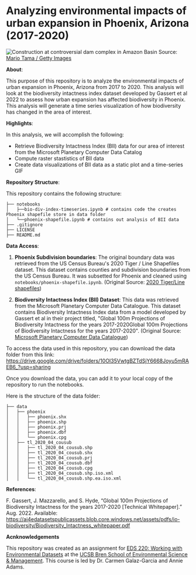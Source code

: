 # Analyzing environmental impacts of urban expansion in Phoenix, Arizona (2017-2020)

![Construction at controversial dam complex in Amazon Basin](https://images.newscientist.com/wp-content/uploads/2024/10/28160337/SEI_227488001.jpg?width=800)
Source: [Mario Tama / Getty Images](https://www.newscientist.com/article/2453640-the-world-is-falling-far-short-of-its-goal-to-halt-biodiversity-loss/)



**About**:

This purpose of this repository is to analyze the environmental impacts of urban expansion in Phoenix, Arizona from 2017 to 2020. This analysis will look at the biodiversity intactness index dataset developed by Gassert et al 2022 to assess how urban expansion has affected biodiversity in Phoenix. This analysis will generate a time series visualization of how biodiversity has changed in the area of interest.

**Highlights**:

In this analysis, we will accomplish the following:

- Retrieve Biodiversity Intactness Index (BII) data for our area of interest from the Microsoft Planetary Computer Data Catalog
- Compute raster stastistics of BII data
- Create data visualizations of BII data as a static plot and a time-series GIF 


**Repository Structure**:

This repository contains the following structure:

```
├── notebooks
│   ├──bio-div-index-timeseries.ipynb # contains code the creates Phoenix shapefile store in data folder
│   └──phoenix-shapefile.ipynb # contains out analysis of BII data
├── .gitignore
├── LICENSE
├── README.md

```

**Data Access**:

1. **Phoenix Subdivision boundaries**: The original boundary data was retrieved from the US Census Bureau's 2020 Tiger / Line Shapefiles dataset. This dataset contains counties and subdivision boundaries from the US Census Bureau. It was subsetted for Phoenix and cleaned using `notebooks/phoenix-shapefile.ipynb`. (Original Source: [2020 Tiger/Line shapefiles](https://www.census.gov/cgi-bin/geo/shapefiles/index.php?year=2020&layergroup=County+Subdivisions))

2. **Biodiversity Intactness Index (BII) Dataset**: This data was retrieved from the Microsoft Planetary Computer Data Catalogue. This dataset contains Biodiversity Intactness Index data from a model developed by Gassert et al in their project titled, "Global 100m Projections of Biodiversity Intactness for the years 2017-2020Global 100m Projections of Biodiversity Intactness for the years 2017-2020". (Original Source:  [Microsoft Planetary Computer Data Catalogue](https://planetarycomputer.microsoft.com/dataset/io-biodiversity))

To access the data used in this repository, you can download the data folder from this link: https://drive.google.com/drive/folders/10OI35VwtgBZTdSjY6668Joyu5mRAEB6_?usp=sharing

Once you download the data, you can add it to your local copy of the repository to run the notebooks.

Here is the structure of the data folder:

```
├── data
│   ├── phoenix
│   │   ├── phoenix.shx
│   │   ├── phoenix.shp
│   │   ├── phoenix.prj
│   │   ├── phoenix.dbf
│   │   └── phoenix.cpg
│   ├── tl_2020_04_cousub
│   │   ├── tl_2020_04_cousub.shp
│   │   ├── tl_2020_04_cousub.shx
│   │   ├── tl_2020_04_cousub.prj
│   │   ├── tl_2020_04_cousub.dbf
│   │   ├── tl_2020_04_cousub.cpg
│   │   ├── tl_2020_04_cousub.shp.iso.xml
│   │   └── tl_2020_04_cousub.shp.ea.iso.xml

```

**References**:

F. Gassert, J. Mazzarello, and S. Hyde, “Global 100m Projections of Biodiversity Intactness for the years 2017-2020 [Technical Whitepaper].” Aug. 2022. Available: https://ai4edatasetspublicassets.blob.core.windows.net/assets/pdfs/io-biodiversity/Biodiversity_Intactness_whitepaper.pdf



**Acnknowledgements**

This repository was created as an assignment for [EDS 220: Working with Environmental Datasets](https://meds-eds-220.github.io/MEDS-eds-220-course/) at the [UCSB Bren School of Environmental Science & Management](https://bren.ucsb.edu/). This course is led by Dr. Carmen Galaz-Garcia and Annie Adams. 